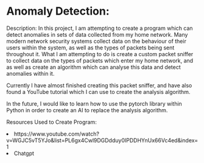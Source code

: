 <h1>Anomaly Detection:</h1>
Description: In this project, I am attempting to create a program which can detect anomalies in sets of data collected from my home network. Many modern network security systems collect data on the behaviour of their users within the system, as well as the types of packets being sent throughout it. What I am attempting to do is create a custom packet sniffer to collect data on the types of packets which enter my home network, and as well as create an algorithm which can analyse this data and detect anomalies within it.

Currently I have almost finished creating this packet sniffer, and have also found a YouTube tutorial which I can use to create the analysis algorithm. 

In the future, I would like to learn how to use the pytorch library within Python in order to create an AI to replace the analysis algorithm.

Resources Used to Create Program: 

<li>https://www.youtube.com/watch?v=WGJC5vT5YJo&list=PL6gx4Cwl9DGDdduy0IPDDHYnUx66Vc4ed&index=1</li>

<li>Chatgpt</li>
